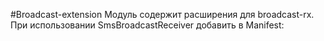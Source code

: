 #Broadcast-extension
Модуль содержит расширения для broadcast-rx.
При использовании SmsBroadcastReceiver добавить в Manifest:
<uses-permission android:name="android.permission.RECEIVE_SMS" />